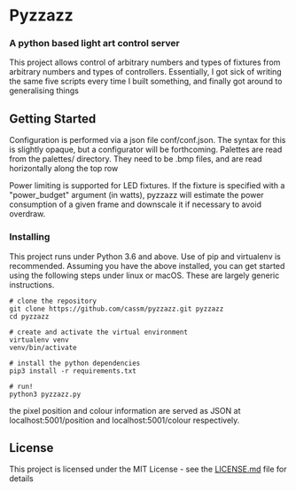 # Pyzzazz
### A python based light art control server

This project allows control of arbitrary numbers and types of fixtures from arbitrary numbers and types of controllers. Essentially, I got sick of writing the same five scripts every time I built something, and finally got around to generalising things

## Getting Started

Configuration is performed via a json file conf/conf.json. The syntax for this is slightly opaque, but a configurator will be forthcoming.
Palettes are read from the palettes/ directory. They need to be .bmp files, and are read horizontally along the top row

Power limiting is supported for LED fixtures. If the fixture is specified with a "power_budget" argument (in watts), pyzzazz will estimate the power consumption of a given frame and downscale it if necessary to avoid overdraw.

### Installing

This project runs under Python 3.6 and above. Use of pip and virtualenv is recommended.
Assuming you have the above installed, you can get started using the following steps under linux or macOS. These are largely generic instructions.

    # clone the repository
    git clone https://github.com/cassm/pyzzazz.git pyzzazz
    cd pyzzazz

    # create and activate the virtual environment
    virtualenv venv
    venv/bin/activate

    # install the python dependencies
    pip3 install -r requirements.txt

    # run!
    python3 pyzzazz.py

the pixel position and colour information are served as JSON at localhost:5001/position and localhost:5001/colour respectively.

## License

This project is licensed under the MIT License - see the [LICENSE.md](LICENSE.md) file for details
